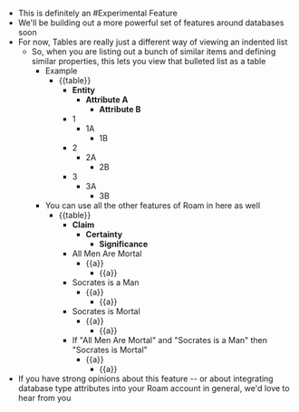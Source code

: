 - This is definitely an #Experimental Feature
- We'll be building out a more powerful set of features around databases soon
- For now, Tables are really just a different way of viewing an indented list
    - So, when you are listing out a bunch of similar items and defining similar properties, this lets you view that bulleted list as a table
        - Example
            - {{table}}
                - **Entity**
                    - **Attribute A**
                        - **Attribute B**
                - 1
                    - 1A
                        - 1B
                - 2
                    - 2A
                        - 2B
                - 3
                    - 3A
                        - 3B
        - You can use all the other features of Roam in here as well
            - {{table}}
                - **Claim**
                    - **Certainty**
                        - **Significance**
                - All Men Are Mortal
                    - {{a}}
                        - {{a}}
                - Socrates is a Man
                    - {{a}}
                        - {{a}}
                - Socrates is Mortal
                    - {{a}}
                        - {{a}}
                - If "All Men Are Mortal" and "Socrates is a Man" then "Socrates is Mortal"
                    - {{a}}
                        - {{a}}
- If you have strong opinions about this feature -- or about integrating database type attributes into your Roam account in general, we'd love to hear from you
